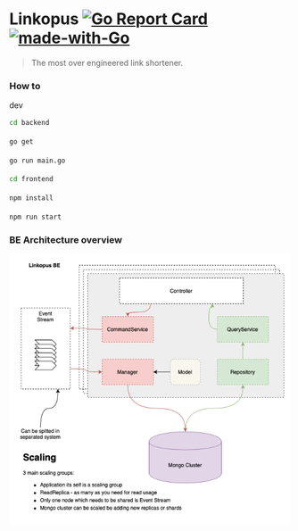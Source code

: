 # Linkopus [![Go Report Card](https://goreportcard.com/badge/github.com/lalabuy948/linkopus/backend)](https://goreportcard.com/report/github.com/lalabuy948/linkopus/backend) [![made-with-Go](https://img.shields.io/badge/Made%20with-Go-1f425f.svg)](http://golang.org)

> The most over engineered link shortener.


### How to

dev
```sh
cd backend

go get

go run main.go

cd frontend

npm install

npm run start
```

### BE Architecture overview

![be-diagram](.github/linkopus.png)
